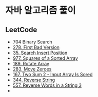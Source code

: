 # 자바 알고리즘 풀이

## LeetCode
* 704 Binary Search
* [278. First Bad Version](src/main/java/leetcode/FirstBadVersion278.java)
* [35. Search Insert Position](src/main/java/leetcode/SearchInsertPosition35.java)
* [977. Squares of a Sorted Array](src/main/java/leetcode/SquaresOfSortedArray.java)
* [189. Rotate Array](src/main/java/leetcode/RotateArray.java)
* [283. Move Zeroes](src/main/java/leetcode/MoveZeroes.java)
* [167. Two Sum 2 - Input Array Is Sored](src/main/java/leetcode/TwoSum2.java)
* [344. Reverse String](src/main/java/leetcode/ReverseString.java)
* [557. Reverse Words in a String 3](src/main/java/leetcode/ReverseWordsInAString3.java)
* 